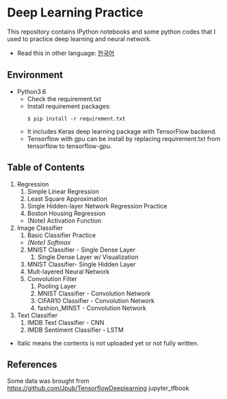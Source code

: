 # Deep Learning Practice

This repository contains IPython notebooks and some python codes that I used to practice deep learning and neural network.

* Read this in other language: [한국어](README.ko.md)

## Environment
- Python3.6
    - Check the requirement.txt
    - Install requirement packages:
        ```
        $ pip install -r requirement.txt 
        ```    
    - It includes Keras deep learning package with TensorFlow backend.
    - Tensorflow with gpu can be install by replacing requirement.txt from tensorflow to tensorflow-gpu.

## Table of Contents
1. Regression
    1. Simple Linear Regression
    2. Least Square Approximation
    3. Single Hidden-layer Network Regression Practice
    4. Boston Housing Regression
    - (Note) Activation Function
2. Image Classifier
    1. Basic Classifier Practice
    - _(Note) Softmax_
    2. MNIST Classifier - Single Dense Layer
        1. Single Dense Layer w/ Visualization
    3. MNIST Classifier- Single Hidden Layer
    4. Mult-layered Neural Network
    5. Convolution Filter
        1. Pooling Layer
        2. MNIST Classifier - Convolution Network
        3. CIFAR10 Classifier - Convolution Network
        4. fashion_MINST - Convolution Network
3. Text Classifier
    1. IMDB Text Classifier - CNN
    2. IMDB Sentiment Classifier - LSTM
* Italic means the contents is not uploaded yet or not fully written.

## References
Some data was brought from https://github.com/Jpub/TensorflowDeeplearning jupyter_tfbook


